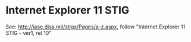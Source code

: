 # Internet Explorer 11 STIG

See: http://iase.disa.mil/stigs/Pages/a-z.aspx, follow "Internet Explorer 11
STIG - ver1, rel 10"


